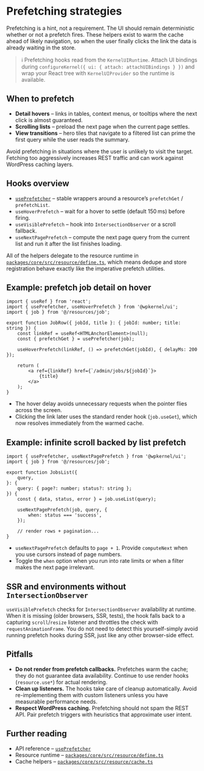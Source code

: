 # Prefetching strategies

Prefetching is a hint, not a requirement. The UI should remain deterministic
whether or not a prefetch fires. These helpers exist to warm the cache ahead of
likely navigation, so when the user finally clicks the link the data is already
waiting in the store.

> ℹ️ Prefetching hooks read from the `KernelUIRuntime`. Attach UI bindings during
> `configureKernel({ ui: { attach: attachUIBindings } })` and wrap your React tree
> with `KernelUIProvider` so the runtime is available.

## When to prefetch

- **Detail hovers** – links in tables, context menus, or tooltips where the next
  click is almost guaranteed.
- **Scrolling lists** – preload the next page when the current page settles.
- **View transitions** – hero tiles that navigate to a filtered list can prime
  the first query while the user reads the summary.

Avoid prefetching in situations where the user is unlikely to visit the target.
Fetching too aggressively increases REST traffic and can work against WordPress
caching layers.

## Hooks overview

- [`usePrefetcher`](/api/usePrefetcher) – stable wrappers around a resource’s
  `prefetchGet` / `prefetchList`.
- `useHoverPrefetch` – wait for a hover to settle (default 150 ms) before firing.
- `useVisiblePrefetch` – hook into `IntersectionObserver` or a scroll fallback.
- `useNextPagePrefetch` – compute the next page query from the current list and
  run it after the list finishes loading.

All of the helpers delegate to the resource runtime in
[`packages/core/src/resource/define.ts`](../packages/core/src/resource/define.ts),
which means dedupe and store registration behave exactly like the imperative
prefetch utilities.

## Example: prefetch job detail on hover

```tsx
import { useRef } from 'react';
import { usePrefetcher, useHoverPrefetch } from '@wpkernel/ui';
import { job } from '@/resources/job';

export function JobRow({ jobId, title }: { jobId: number; title: string }) {
	const linkRef = useRef<HTMLAnchorElement>(null);
	const { prefetchGet } = usePrefetcher(job);

	useHoverPrefetch(linkRef, () => prefetchGet(jobId), { delayMs: 200 });

	return (
		<a ref={linkRef} href={`/admin/jobs/${jobId}`}>
			{title}
		</a>
	);
}
```

- The hover delay avoids unnecessary requests when the pointer flies across the
  screen.
- Clicking the link later uses the standard render hook (`job.useGet`), which now
  resolves immediately from the warmed cache.

## Example: infinite scroll backed by list prefetch

```tsx
import { usePrefetcher, useNextPagePrefetch } from '@wpkernel/ui';
import { job } from '@/resources/job';

export function JobsList({
	query,
}: {
	query: { page?: number; status?: string };
}) {
	const { data, status, error } = job.useList(query);

	useNextPagePrefetch(job, query, {
		when: status === 'success',
	});

	// render rows + pagination...
}
```

- `useNextPagePrefetch` defaults to `page + 1`. Provide `computeNext` when you
  use cursors instead of page numbers.
- Toggle the `when` option when you run into rate limits or when a filter makes
  the next page irrelevant.

## SSR and environments without `IntersectionObserver`

`useVisiblePrefetch` checks for `IntersectionObserver` availability at runtime.
When it is missing (older browsers, SSR, tests), the hook falls back to a
capturing `scroll`/`resize` listener and throttles the check with
`requestAnimationFrame`. You do not need to detect this yourself-simply avoid
running prefetch hooks during SSR, just like any other browser-side effect.

## Pitfalls

- **Do not render from prefetch callbacks.** Prefetches warm the cache; they do
  not guarantee data availability. Continue to use render hooks (`resource.use*`)
  for actual rendering.
- **Clean up listeners.** The hooks take care of cleanup automatically. Avoid
  re-implementing them with custom listeners unless you have measurable
  performance needs.
- **Respect WordPress caching.** Prefetching should not spam the REST API. Pair
  prefetch triggers with heuristics that approximate user intent.

## Further reading

- API reference – [`usePrefetcher`](/api/usePrefetcher)
- Resource runtime – [`packages/core/src/resource/define.ts`](../packages/core/src/resource/define.ts)
- Cache helpers – [`packages/core/src/resource/cache.ts`](../packages/core/src/resource/cache.ts)
